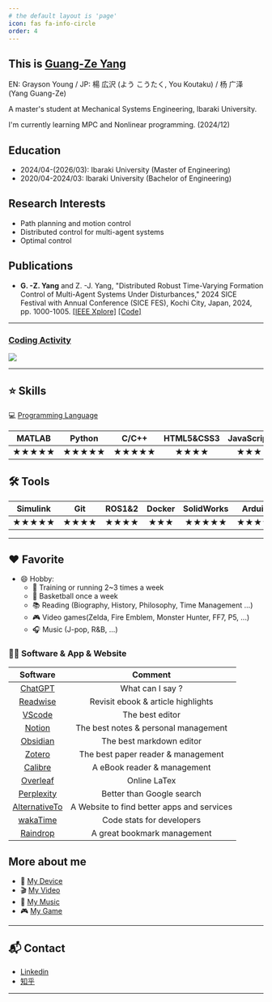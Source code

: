 ```yaml
---
# the default layout is 'page'
icon: fas fa-info-circle
order: 4
---
```


## This is [Guang-Ze Yang](https://youkoutaku.github.io/)
EN: Grayson Young / JP: 楊 広沢 (よう こうたく, You Koutaku) / 杨 广泽 (Yang Guang-Ze)

A master's student at Mechanical Systems Engineering, Ibaraki University.

I'm currently learning MPC and Nonlinear programming. (2024/12)

## Education
- 2024/04-(2026/03): Ibaraki University (Master of Engineering)
- 2020/04-2024/03: Ibaraki University (Bachelor of Engineering)

## Research Interests
- Path planning and motion control
- Distributed control for multi-agent systems
- Optimal control

## Publications
- **G. -Z. Yang** and Z. -J. Yang, "Distributed Robust Time-Varying Formation Control of Multi-Agent Systems Under Disturbances," 2024 SICE Festival with Annual Conference (SICE FES), Kochi City, Japan, 2024, pp. 1000-1005. [[IEEE Xplore]](https://ieeexplore.ieee.org/document/10805135) [[Code]](https://github.com/youkoutaku/DR-TVFC)

---

### [Coding Activity](https://wakatime.com/@YouKoutaku)

<p>
  <a href="https://wakatime.com/@YouKoutaku">
    <img align="Youkoutaku's WakaTime stats" src="https://github-readme-stats.vercel.app/api/wakatime?username=Youkoutaku&theme=radical&custom_title=Youkoutaku's_Coding_Stats&hide=Markdown,other,Text&layout=compact&show_icons=true"/>
  </a>
<p>

---

## ⭐ Skills

💻 [Programming Language](https://wakatime.com/@YouKoutaku)

| MATLAB | Python | C/C++ | HTML5&CSS3 | JavaScript | Java  |
| :----: | :----: | :---: | :--------: | :--------: | :---: |
| ★★★★★  | ★★★★★  | ★★★★★ |    ★★★★    |    ★★★     |  ★★   |

## 🛠️ Tools

| Simulink |  Git  | ROS1&2 | Docker | SolidWorks | Arduino | LaTex | Markdown |
| :------: | :---: | :----: | :----: | :--------: | :-----: | :---: | :------: |
|  ★★★★★   | ★★★★  |  ★★★★  |  ★★★   |   ★★★★★    |  ★★★★★  | ★★★★★ |  ★★★★★   |

---
## ❤️ Favorite
- 😄 Hobby:
  - 💪 Training or running 2~3 times a week
  - 🏀 Basketball once a week
  - 📚 Reading (Biography, History, Philosophy, Time Management ...)
  - 🎮 Video games(Zelda, Fire Emblem, Monster Hunter, FF7, P5, ...)
  - 🎧 Music (J-pop, R&B, ...)

### 🧑‍💻 Software & App & Website

|                  Software                   |                  Comment                   |
| :-----------------------------------------: | :----------------------------------------: |
|       [ChatGPT](https://openai.com/)        |              What can I say ?              |
|      [Readwise](https://readwise.io/)       |     Revisit ebook & article highlights     |
|  [VScode](https://code.visualstudio.com/)   |              The best editor               |
|      [Notion](https://www.notion.so/)       |    The best notes & personal management    |
|      [Obsidian](https://obsidian.md/)       |          The best markdown editor          |
|      [Zotero](https://www.zotero.org/)      |     The best paper reader & management     |
|    [Calibre](https://calibre-ebook.com/)    |        A eBook reader & management         |
|    [Overleaf](https://www.overleaf.com/)    |                Online LaTex                |
|  [Perplexity](https://www.perplexity.ai/)   |         Better than Google search          |
| [AlternativeTo](https://alternativeto.net/) | A Website to find better apps and services |
|      [wakaTime](https://wakatime.com/)      |         Code stats for developers          |
|      [Raindrop](https://raindrop.io/)       |        A great bookmark management         |

## More about me
- 📱 [My Device](https://youkoutaku.notion.site/bd8f65544ac242c38f88871f73af8c1e?v=a39853e6d8b9473c8156a0df89248054)
- 🎬 [My Video](https://youkoutaku.notion.site/Video-7bd889568add4d6fb952fe4973c715da?pvs=4)
- 🎵 [My Music](https://youkoutaku.notion.site/My-Music-d21e63fdf152499283410c2d78ccd674)
- 🎮 [My Game](https://youkoutaku.notion.site/Game-85453a6f8846423e9964d52239f7064d?pvs=4)

---
## 📬 Contact
- [Linkedin](https://www.linkedin.com/in/youkoutaku)
- [知乎](https://www.zhihu.com/people/a-a-47-74-28)

---
